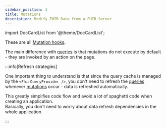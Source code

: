 ```yaml
---
sidebar_position: 3
title: Mutations
description: Modify FHIR Data from a FHIR Server
---
```


import DocCardList from '@theme/DocCardList';

These are all [Mutation hooks](https://tanstack.com/query/v5/docs/react/guides/mutations).

The main difference with [queries](/packages/query/queries) is that mutations do not execute by default - they are invoked
by an action on the page.

:::info[Refresh strategies]

One important thing to understand is that since the query cache is managed by the `<FhirQueryProvider />`, you don't need
to refresh the [queries](/packages/query/queries) whenever [mutations](/packages/query/mutations) occur - data is refreshed automatically.

This greatly simplifies code flow and avoid a lot of spaghetti code when creating an application.  
Basically, you don't need to worry about data refresh dependencies in the whole application.

:::

<DocCardList />
